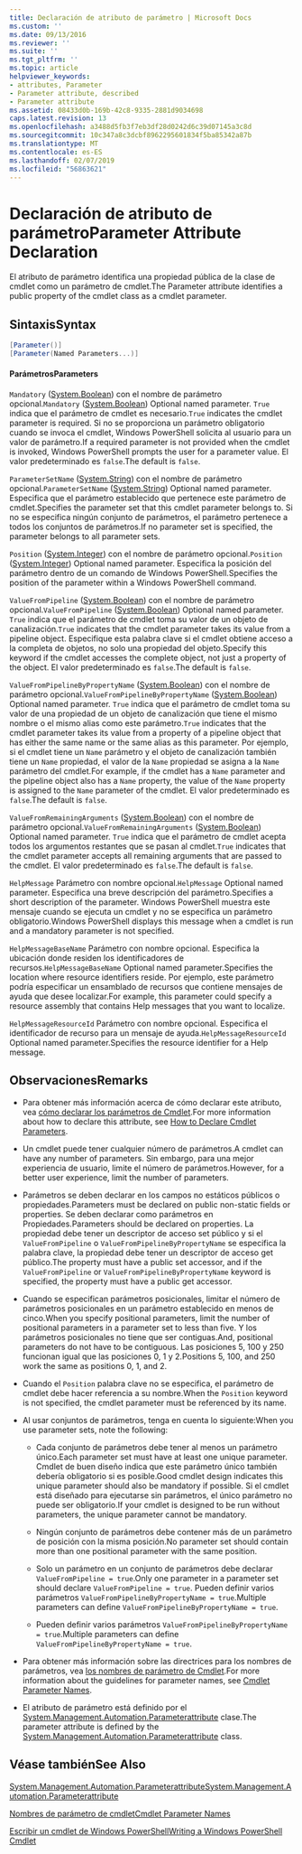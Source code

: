```yaml
---
title: Declaración de atributo de parámetro | Microsoft Docs
ms.custom: ''
ms.date: 09/13/2016
ms.reviewer: ''
ms.suite: ''
ms.tgt_pltfrm: ''
ms.topic: article
helpviewer_keywords:
- attributes, Parameter
- Parameter attribute, described
- Parameter attribute
ms.assetid: 08433d0b-169b-42c8-9335-2881d9034698
caps.latest.revision: 13
ms.openlocfilehash: a3488d5fb3f7eb3df28d0242d6c39d07145a3c8d
ms.sourcegitcommit: 10c347a8c3dcbf8962295601834f5ba85342a87b
ms.translationtype: MT
ms.contentlocale: es-ES
ms.lasthandoff: 02/07/2019
ms.locfileid: "56863621"
---
```

# <a name="parameter-attribute-declaration"></a><span data-ttu-id="a9925-102">Declaración de atributo de parámetro</span><span class="sxs-lookup"><span data-stu-id="a9925-102">Parameter Attribute Declaration</span></span>

<span data-ttu-id="a9925-103">El atributo de parámetro identifica una propiedad pública de la clase de cmdlet como un parámetro de cmdlet.</span><span class="sxs-lookup"><span data-stu-id="a9925-103">The Parameter attribute identifies a public property of the cmdlet class as a cmdlet parameter.</span></span>

## <a name="syntax"></a><span data-ttu-id="a9925-104">Sintaxis</span><span class="sxs-lookup"><span data-stu-id="a9925-104">Syntax</span></span>

```csharp
[Parameter()]
[Parameter(Named Parameters...)]
```

#### <a name="parameters"></a><span data-ttu-id="a9925-105">Parámetros</span><span class="sxs-lookup"><span data-stu-id="a9925-105">Parameters</span></span>

<span data-ttu-id="a9925-106">`Mandatory` ([System.Boolean](/dotnet/api/System.Boolean)) con el nombre de parámetro opcional.</span><span class="sxs-lookup"><span data-stu-id="a9925-106">`Mandatory` ([System.Boolean](/dotnet/api/System.Boolean)) Optional named parameter.</span></span> <span data-ttu-id="a9925-107">`True` indica que el parámetro de cmdlet es necesario.</span><span class="sxs-lookup"><span data-stu-id="a9925-107">`True` indicates the cmdlet parameter is required.</span></span> <span data-ttu-id="a9925-108">Si no se proporciona un parámetro obligatorio cuando se invoca el cmdlet, Windows PowerShell solicita al usuario para un valor de parámetro.</span><span class="sxs-lookup"><span data-stu-id="a9925-108">If a required parameter is not provided when the cmdlet is invoked, Windows PowerShell prompts the user for a parameter value.</span></span> <span data-ttu-id="a9925-109">El valor predeterminado es `false`.</span><span class="sxs-lookup"><span data-stu-id="a9925-109">The default is `false`.</span></span>

<span data-ttu-id="a9925-110">`ParameterSetName` ([System.String](/dotnet/api/System.String)) con el nombre de parámetro opcional.</span><span class="sxs-lookup"><span data-stu-id="a9925-110">`ParameterSetName` ([System.String](/dotnet/api/System.String)) Optional named parameter.</span></span> <span data-ttu-id="a9925-111">Especifica que el parámetro establecido que pertenece este parámetro de cmdlet.</span><span class="sxs-lookup"><span data-stu-id="a9925-111">Specifies the parameter set that this cmdlet parameter belongs to.</span></span> <span data-ttu-id="a9925-112">Si no se especifica ningún conjunto de parámetros, el parámetro pertenece a todos los conjuntos de parámetros.</span><span class="sxs-lookup"><span data-stu-id="a9925-112">If no parameter set is specified, the parameter belongs to all parameter sets.</span></span>

<span data-ttu-id="a9925-113">`Position` ([System.Integer](/dotnet/api/System.Integer)) con el nombre de parámetro opcional.</span><span class="sxs-lookup"><span data-stu-id="a9925-113">`Position` ([System.Integer](/dotnet/api/System.Integer)) Optional named parameter.</span></span> <span data-ttu-id="a9925-114">Especifica la posición del parámetro dentro de un comando de Windows PowerShell.</span><span class="sxs-lookup"><span data-stu-id="a9925-114">Specifies the position of the parameter within a Windows PowerShell command.</span></span>

<span data-ttu-id="a9925-115">`ValueFromPipeline` ([System.Boolean](/dotnet/api/System.Boolean)) con el nombre de parámetro opcional.</span><span class="sxs-lookup"><span data-stu-id="a9925-115">`ValueFromPipeline` ([System.Boolean](/dotnet/api/System.Boolean)) Optional named parameter.</span></span> <span data-ttu-id="a9925-116">`True` indica que el parámetro de cmdlet toma su valor de un objeto de canalización.</span><span class="sxs-lookup"><span data-stu-id="a9925-116">`True` indicates that the cmdlet parameter takes its value from a pipeline object.</span></span> <span data-ttu-id="a9925-117">Especifique esta palabra clave si el cmdlet obtiene acceso a la completa de objetos, no solo una propiedad del objeto.</span><span class="sxs-lookup"><span data-stu-id="a9925-117">Specify this keyword if the cmdlet accesses the complete object, not just a property of the object.</span></span> <span data-ttu-id="a9925-118">El valor predeterminado es `false`.</span><span class="sxs-lookup"><span data-stu-id="a9925-118">The default is `false`.</span></span>

<span data-ttu-id="a9925-119">`ValueFromPipelineByPropertyName` ([System.Boolean](/dotnet/api/System.Boolean)) con el nombre de parámetro opcional.</span><span class="sxs-lookup"><span data-stu-id="a9925-119">`ValueFromPipelineByPropertyName` ([System.Boolean](/dotnet/api/System.Boolean)) Optional named parameter.</span></span> <span data-ttu-id="a9925-120">`True` indica que el parámetro de cmdlet toma su valor de una propiedad de un objeto de canalización que tiene el mismo nombre o el mismo alias como este parámetro.</span><span class="sxs-lookup"><span data-stu-id="a9925-120">`True` indicates that the cmdlet parameter takes its value from a property of a pipeline object that has either the same name or the same alias as this parameter.</span></span> <span data-ttu-id="a9925-121">Por ejemplo, si el cmdlet tiene un `Name` parámetro y el objeto de canalización también tiene un `Name` propiedad, el valor de la `Name` propiedad se asigna a la `Name` parámetro del cmdlet.</span><span class="sxs-lookup"><span data-stu-id="a9925-121">For example, if the cmdlet has a `Name` parameter and the pipeline object also has a `Name` property, the value of the `Name` property is assigned to the `Name` parameter of the cmdlet.</span></span> <span data-ttu-id="a9925-122">El valor predeterminado es `false`.</span><span class="sxs-lookup"><span data-stu-id="a9925-122">The default is `false`.</span></span>

<span data-ttu-id="a9925-123">`ValueFromRemainingArguments` ([System.Boolean](/dotnet/api/System.Boolean)) con el nombre de parámetro opcional.</span><span class="sxs-lookup"><span data-stu-id="a9925-123">`ValueFromRemainingArguments` ([System.Boolean](/dotnet/api/System.Boolean)) Optional named parameter.</span></span> <span data-ttu-id="a9925-124">`True` indica que el parámetro de cmdlet acepta todos los argumentos restantes que se pasan al cmdlet.</span><span class="sxs-lookup"><span data-stu-id="a9925-124">`True` indicates that the cmdlet parameter accepts all remaining arguments that are passed to the cmdlet.</span></span> <span data-ttu-id="a9925-125">El valor predeterminado es `false`.</span><span class="sxs-lookup"><span data-stu-id="a9925-125">The default is `false`.</span></span>

<span data-ttu-id="a9925-126">`HelpMessage` Parámetro con nombre opcional.</span><span class="sxs-lookup"><span data-stu-id="a9925-126">`HelpMessage` Optional named parameter.</span></span> <span data-ttu-id="a9925-127">Especifica una breve descripción del parámetro.</span><span class="sxs-lookup"><span data-stu-id="a9925-127">Specifies a short description of the parameter.</span></span> <span data-ttu-id="a9925-128">Windows PowerShell muestra este mensaje cuando se ejecuta un cmdlet y no se especifica un parámetro obligatorio.</span><span class="sxs-lookup"><span data-stu-id="a9925-128">Windows PowerShell displays this message when a cmdlet is run and a mandatory parameter is not specified.</span></span>

<span data-ttu-id="a9925-129">`HelpMessageBaseName` Parámetro con nombre opcional. Especifica la ubicación donde residen los identificadores de recursos.</span><span class="sxs-lookup"><span data-stu-id="a9925-129">`HelpMessageBaseName` Optional named parameter.Specifies the location where resource identifiers reside.</span></span> <span data-ttu-id="a9925-130">Por ejemplo, este parámetro podría especificar un ensamblado de recursos que contiene mensajes de ayuda que desee localizar.</span><span class="sxs-lookup"><span data-stu-id="a9925-130">For example, this parameter could specify a resource assembly that contains Help messages that you want to localize.</span></span>

<span data-ttu-id="a9925-131">`HelpMessageResourceId` Parámetro con nombre opcional. Especifica el identificador de recurso para un mensaje de ayuda.</span><span class="sxs-lookup"><span data-stu-id="a9925-131">`HelpMessageResourceId` Optional named parameter.Specifies the resource identifier for a Help message.</span></span>

## <a name="remarks"></a><span data-ttu-id="a9925-132">Observaciones</span><span class="sxs-lookup"><span data-stu-id="a9925-132">Remarks</span></span>

- <span data-ttu-id="a9925-133">Para obtener más información acerca de cómo declarar este atributo, vea [cómo declarar los parámetros de Cmdlet](./how-to-declare-cmdlet-parameters.md).</span><span class="sxs-lookup"><span data-stu-id="a9925-133">For more information about how to declare this attribute, see [How to Declare Cmdlet Parameters](./how-to-declare-cmdlet-parameters.md).</span></span>

- <span data-ttu-id="a9925-134">Un cmdlet puede tener cualquier número de parámetros.</span><span class="sxs-lookup"><span data-stu-id="a9925-134">A cmdlet can have any number of parameters.</span></span> <span data-ttu-id="a9925-135">Sin embargo, para una mejor experiencia de usuario, limite el número de parámetros.</span><span class="sxs-lookup"><span data-stu-id="a9925-135">However, for a better user experience, limit the number of parameters.</span></span>

- <span data-ttu-id="a9925-136">Parámetros se deben declarar en los campos no estáticos públicos o propiedades.</span><span class="sxs-lookup"><span data-stu-id="a9925-136">Parameters must be declared on public non-static fields or properties.</span></span> <span data-ttu-id="a9925-137">Se deben declarar como parámetros en Propiedades.</span><span class="sxs-lookup"><span data-stu-id="a9925-137">Parameters should be declared on properties.</span></span> <span data-ttu-id="a9925-138">La propiedad debe tener un descriptor de acceso set público y si el `ValueFromPipeline` o `ValueFromPipelineByPropertyName` se especifica la palabra clave, la propiedad debe tener un descriptor de acceso get público.</span><span class="sxs-lookup"><span data-stu-id="a9925-138">The property must have a public set accessor, and if the `ValueFromPipeline` or `ValueFromPipelineByPropertyName` keyword is specified, the property must have a public get accessor.</span></span>

- <span data-ttu-id="a9925-139">Cuando se especifican parámetros posicionales, limitar el número de parámetros posicionales en un parámetro establecido en menos de cinco.</span><span class="sxs-lookup"><span data-stu-id="a9925-139">When you specify positional parameters,  limit the number of positional parameters in a parameter set to less than five.</span></span> <span data-ttu-id="a9925-140">Y los parámetros posicionales no tiene que ser contiguas.</span><span class="sxs-lookup"><span data-stu-id="a9925-140">And, positional parameters do not have to be contiguous.</span></span> <span data-ttu-id="a9925-141">Las posiciones 5, 100 y 250 funcionan igual que las posiciones 0, 1 y 2.</span><span class="sxs-lookup"><span data-stu-id="a9925-141">Positions 5, 100, and 250 work the same as positions 0, 1, and 2.</span></span>

- <span data-ttu-id="a9925-142">Cuando el `Position` palabra clave no se especifica, el parámetro de cmdlet debe hacer referencia a su nombre.</span><span class="sxs-lookup"><span data-stu-id="a9925-142">When the `Position` keyword is not specified, the cmdlet parameter must be referenced by its name.</span></span>

- <span data-ttu-id="a9925-143">Al usar conjuntos de parámetros, tenga en cuenta lo siguiente:</span><span class="sxs-lookup"><span data-stu-id="a9925-143">When you use parameter sets, note the following:</span></span>

    - <span data-ttu-id="a9925-144">Cada conjunto de parámetros debe tener al menos un parámetro único.</span><span class="sxs-lookup"><span data-stu-id="a9925-144">Each parameter set must have at least one unique parameter.</span></span> <span data-ttu-id="a9925-145">Cmdlet de buen diseño indica que este parámetro único también debería obligatorio si es posible.</span><span class="sxs-lookup"><span data-stu-id="a9925-145">Good cmdlet design indicates this unique parameter should also be mandatory if possible.</span></span> <span data-ttu-id="a9925-146">Si el cmdlet está diseñado para ejecutarse sin parámetros, el único parámetro no puede ser obligatorio.</span><span class="sxs-lookup"><span data-stu-id="a9925-146">If your cmdlet is designed to be run without parameters, the unique parameter cannot be mandatory.</span></span>

    - <span data-ttu-id="a9925-147">Ningún conjunto de parámetros debe contener más de un parámetro de posición con la misma posición.</span><span class="sxs-lookup"><span data-stu-id="a9925-147">No parameter set should contain more than one positional parameter with the same position.</span></span>

    - <span data-ttu-id="a9925-148">Solo un parámetro en un conjunto de parámetros debe declarar `ValueFromPipeline = true`.</span><span class="sxs-lookup"><span data-stu-id="a9925-148">Only one parameter in a parameter set should declare `ValueFromPipeline = true`.</span></span> <span data-ttu-id="a9925-149">Pueden definir varios parámetros `ValueFromPipelineByPropertyName = true`.</span><span class="sxs-lookup"><span data-stu-id="a9925-149">Multiple parameters can define `ValueFromPipelineByPropertyName = true`.</span></span>

    - <span data-ttu-id="a9925-150">Pueden definir varios parámetros `ValueFromPipelineByPropertyName = true`.</span><span class="sxs-lookup"><span data-stu-id="a9925-150">Multiple parameters can define `ValueFromPipelineByPropertyName = true`.</span></span>

- <span data-ttu-id="a9925-151">Para obtener más información sobre las directrices para los nombres de parámetros, vea [los nombres de parámetro de Cmdlet](standard-cmdlet-parameter-names-and-types.md).</span><span class="sxs-lookup"><span data-stu-id="a9925-151">For more information about the guidelines for parameter names, see [Cmdlet Parameter Names](standard-cmdlet-parameter-names-and-types.md).</span></span>

- <span data-ttu-id="a9925-152">El atributo de parámetro está definido por el [System.Management.Automation.Parameterattribute](/dotnet/api/System.Management.Automation.ParameterAttribute) clase.</span><span class="sxs-lookup"><span data-stu-id="a9925-152">The parameter attribute is defined by the [System.Management.Automation.Parameterattribute](/dotnet/api/System.Management.Automation.ParameterAttribute) class.</span></span>

## <a name="see-also"></a><span data-ttu-id="a9925-153">Véase también</span><span class="sxs-lookup"><span data-stu-id="a9925-153">See Also</span></span>

[<span data-ttu-id="a9925-154">System.Management.Automation.Parameterattribute</span><span class="sxs-lookup"><span data-stu-id="a9925-154">System.Management.Automation.Parameterattribute</span></span>](/dotnet/api/System.Management.Automation.ParameterAttribute)

[<span data-ttu-id="a9925-155">Nombres de parámetro de cmdlet</span><span class="sxs-lookup"><span data-stu-id="a9925-155">Cmdlet Parameter Names</span></span>](standard-cmdlet-parameter-names-and-types.md)

[<span data-ttu-id="a9925-156">Escribir un cmdlet de Windows PowerShell</span><span class="sxs-lookup"><span data-stu-id="a9925-156">Writing a Windows PowerShell Cmdlet</span></span>](./writing-a-windows-powershell-cmdlet.md)
